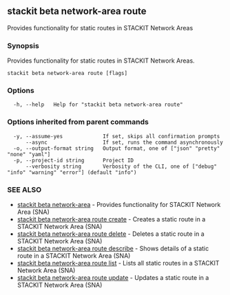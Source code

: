 ## stackit beta network-area route

Provides functionality for static routes in STACKIT Network Areas

### Synopsis

Provides functionality for static routes in STACKIT Network Areas.

```
stackit beta network-area route [flags]
```

### Options

```
  -h, --help   Help for "stackit beta network-area route"
```

### Options inherited from parent commands

```
  -y, --assume-yes             If set, skips all confirmation prompts
      --async                  If set, runs the command asynchronously
  -o, --output-format string   Output format, one of ["json" "pretty" "none" "yaml"]
  -p, --project-id string      Project ID
      --verbosity string       Verbosity of the CLI, one of ["debug" "info" "warning" "error"] (default "info")
```

### SEE ALSO

* [stackit beta network-area](./stackit_beta_network-area.md)	 - Provides functionality for STACKIT Network Area (SNA)
* [stackit beta network-area route create](./stackit_beta_network-area_route_create.md)	 - Creates a static route in a STACKIT Network Area (SNA)
* [stackit beta network-area route delete](./stackit_beta_network-area_route_delete.md)	 - Deletes a static route in a STACKIT Network Area (SNA)
* [stackit beta network-area route describe](./stackit_beta_network-area_route_describe.md)	 - Shows details of a static route in a STACKIT Network Area (SNA)
* [stackit beta network-area route list](./stackit_beta_network-area_route_list.md)	 - Lists all static routes in a STACKIT Network Area (SNA)
* [stackit beta network-area route update](./stackit_beta_network-area_route_update.md)	 - Updates a static route in a STACKIT Network Area (SNA)

